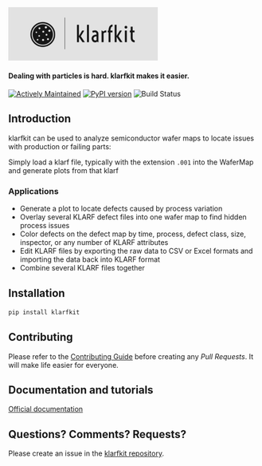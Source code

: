 <p align="left">
  <img src="images/logo.png" alt="drawing" width="300"/>
</p>

#### Dealing with particles is hard. klarfkit makes it easier.
[![Actively Maintained](https://img.shields.io/badge/Maintenance%20Level-Actively%20Maintained-brightgreen.svg)](https://gist.github.com/cheerfulstoic/d107229326a01ff0f333a1d3476e068d)
[![PyPI version](https://badge.fury.io/py/klarfkit.svg)](https://badge.fury.io/py/klarfkit)
![Build Status](https://img.shields.io/badge/build-passing-brightgreen.svg)

## Introduction

klarfkit can be used to analyze semiconductor wafer maps to locate issues with production or failing parts:

Simply load a klarf file, typically with the extension `.001` into the WaferMap and generate plots from that klarf

### Applications
 - Generate a plot to locate defects caused by process variation
 - Overlay several KLARF defect files into one wafer map to find hidden process issues
 - Color defects on the defect map by time, process, defect class, size, inspector, or any number of KLARF attributes
 - Edit KLARF files by exporting the raw data to CSV or Excel formats and importing the data back into KLARF format
 - Combine several KLARF files together

## Installation
```bash
pip install klarfkit
```

## Contributing
Please refer to the [Contributing Guide](https://github.com/MichaelHotaling/klarfkit/blob/main/CONTRIBUTING.md) before creating any *Pull Requests*. It will make life easier for everyone.

## Documentation and tutorials
[Official documentation](http://klarfkit.readthedocs.io/en/latest/)


## Questions? Comments? Requests?
Please create an issue in the [klarfkit repository](https://github.com/MichaelHotaling/klarfkit).
